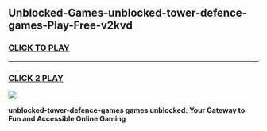 
## Unblocked-Games-unblocked-tower-defence-games-Play-Free-v2kvd
<h3>
<a href="https://premium76.site?title=unblocked-tower-defence-games&ref=18A">CLICK TO PLAY</a></h3>
<hr>

<h3>
<a href="https://premium76.site?title=unblocked-tower-defence-games&ref=18A">CLICK 2 PLAY</a>
  
</h3>

<a href="https://premium76.site?title=unblocked-tower-defence-games&ref=18A"><img src="https://clearcache.store/games.png"></a>


**unblocked-tower-defence-games games unblocked: Your Gateway to Fun and Accessible Online Gaming**

